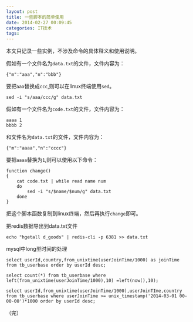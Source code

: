 ```yaml
---
layout: post
title: 一些脚本的简单使用
date: 2014-02-27 00:09:45
categories: IT技术
tags:
---
```

本文只记录一些实例，不涉及命令的具体释义和使用说明。

假如有一个文件名为`data.txt`的文件，文件内容为：

```
{"m":"aaa","n":"bbb"}
```

要把`aaa`替换成`ccc`,则可以在linux终端使用`sed`。

```
sed -i "s/aaa/ccc/g" data.txt
```

<!-- more -->

假如有一个文件名为`code.txt`的文件，文件内容为：

```
aaaa 1
bbbb 2
```

和文件名为`data.txt`的文件，文件内容为：

```
{"m":"aaaa","n":"cccc"}
```

要把`aaaa`替换为`1`,则可以使用以下命令：

```
function change()
{
    cat code.txt | while read name num
    do
        sed -i "s/$name/$num/g" data.txt
    done
}
```

把这个脚本函数复制到linux终端，然后再执行`change`即可。

把redis数据导出到data.txt文件

```
echo "hgetall d_goods" | redis-cli -p 6381 >> data.txt
```

mysql中long型时间的处理

```
select userId,country,from_unixtime(userJoinTime/1000) as joinTime from tb_userbase order by userId desc;

select count(*) from tb_userbase where left(from_unixtime(userJoinTime/1000),10) =left(now(),10);

select userId,from_unixtime(userJoinTime/1000),userJoinTIme,country from tb_userbase where userJoinTime >= unix_timestamp('2014-03-01 00-00-00')*1000 order by userId desc;
```

（完）
